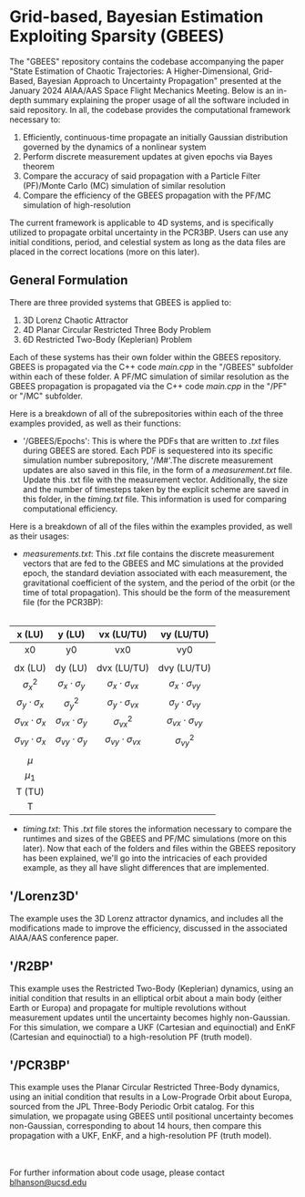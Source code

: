 # Grid-based, Bayesian Estimation Exploiting Sparsity (GBEES)
The "GBEES" repository contains the codebase accompanying the paper "State Estimation of Chaotic Trajectories: A Higher-Dimensional, Grid-Based, Bayesian Approach to Uncertainty Propagation" presented at the January 2024 AIAA/AAS Space Flight Mechanics Meeting. Below is an in-depth summary explaining the proper usage of all the software included in said repository. In all, the codebase provides the computational framework necessary to: <br> 
1. Efficiently, continuous-time propagate an initially Gaussian distribution governed by the dynamics of a nonlinear system <br>
2. Perform discrete measurement updates at given epochs via Bayes theorem <br>
3. Compare the accuracy of said propagation with a Particle Filter (PF)/Monte Carlo (MC) simulation of similar resolution <br>
4. Compare the efficiency of the GBEES propagation with the PF/MC simulation of high-resolution  <br> 

The current framework is applicable to 4D systems, and is specifically utilized to propagate orbital uncertainty in the PCR3BP. Users can use any initial conditions, period, and celestial system as long as the data files are placed in the correct locations (more on this later). 

## General Formulation
There are three provided systems that GBEES is applied to: <br> 
1. 3D Lorenz Chaotic Attractor <br>
2. 4D Planar Circular Restricted Three Body Problem <br>
3. 6D Restricted Two-Body (Keplerian) Problem <br>

Each of these systems has their own folder within the GBEES repository. GBEES is propagated via the C++ code _main.cpp_ in the "/GBEES" subfolder within each of these folder. A PF/MC simulation of similar resolution as the GBEES propagation is propagated via the C++ code _main.cpp_ in the "/PF" or "/MC" subfolder. <br>

Here is a breakdown of all of the subrepositories within each of the three examples provided, as well as their functions: <br>

* '/GBEES/Epochs': This is where the PDFs that are written to _.txt_ files during GBEES are stored. Each PDF is sequestered into its specific simulation number subrepository, '/M#'.The discrete measurement updates are also saved in this file, in the form of a _measurement.txt_ file. Update this .txt file with the measurement vector. Additionally, the size and the number of timesteps taken by the explicit scheme are saved in this folder, in the _timing.txt_ file. This information is used for comparing computational efficiency. <br>


Here is a breakdown of all of the files within the examples provided, as well as their usages: <br>
* _measurements.txt_: This _.txt_ file contains the discrete measurement vectors that are fed to the GBEES and MC simulations at the provided epoch, the standard deviation associated with each measurement, the gravitational coefficient of the system, and the period of the orbit (or the time of total propagation). This should be the form of the measurement file (for the PCR3BP): <br> <br>

<div align="center">
  
|           x (LU)           |           y (LU)           |          vx (LU/TU)           |          vy (LU/TU)           | 
|:--------------------------:|:--------------------------:|:-----------------------------:|:-----------------------------:|
|             x0             |             y0             |              vx0              |              vy0              |
|                            |                            |                               |                               |
|          dx (LU)           |          dy (LU)           |          dvx (LU/TU)          |          dvy (LU/TU)          | 
|        $\sigma_x^2$        |  $\sigma_x\cdot\sigma_y$   |  $\sigma_x\cdot\sigma_{vx}$   |  $\sigma_x\cdot\sigma_{vy}$   |
|  $\sigma_y\cdot\sigma_x$   |        $\sigma_y^2$        |  $\sigma_y\cdot\sigma_{vx}$   |  $\sigma_y\cdot\sigma_{vy}$   |
| $\sigma_{vx}\cdot\sigma_x$ | $\sigma_{vx}\cdot\sigma_y$ |        $\sigma_{vx}^2$        | $\sigma_{vx}\cdot\sigma_{vy}$ |
| $\sigma_{vy}\cdot\sigma_x$ | $\sigma_{vy}\cdot\sigma_y$ | $\sigma_{vy}\cdot\sigma_{vx}$ |        $\sigma_{vy}^2$        |
|                            |                            |                               |                               |
|           $\mu$            |                            |                               |                               |
|          $\mu_1$           |                            |                               |                               |
|           T (TU)           |                            |                               |                               |
|             T              |                            |                               |                               |

</div>

* _timing.txt_: This _.txt_ file stores the information necessary to compare the runtimes and sizes of the GBEES and PF/MC simulations (more on this later). 
Now that each of the folders and files within the GBEES repository has been explained, we'll go into the intricacies of each provided example, as they all have slight differences that are implemented. <br>

## '/Lorenz3D'
The example uses the 3D Lorenz attractor dynamics, and includes all the modifications made to improve the efficiency, discussed in the associated AIAA/AAS conference paper. <br>


## '/R2BP'
This example uses the Restricted Two-Body (Keplerian) dynamics, using an initial condition that results in an elliptical orbit about a main body (either Earth or Europa) and propagate for multiple revolutions without measurement updates until the uncertainty becomes highly non-Gaussian. For this simulation, we compare a UKF (Cartesian and equinoctial) and EnKF (Cartesian and equinoctial) to a high-resolution PF (truth model).

## '/PCR3BP'
This example uses the Planar Circular Restricted Three-Body dynamics, using an initial condition that results in a Low-Prograde Orbit about Europa, sourced from the JPL Three-Body Periodic Orbit catalog. For this simulation, we propagate using GBEES until positional uncertainty becomes non-Gaussian, corresponding to about 14 hours, then compare this propagation with a UKF, EnKF, and a high-resolution PF (truth model). 

<br><br>
For further information about code usage, please contact blhanson@ucsd.edu
